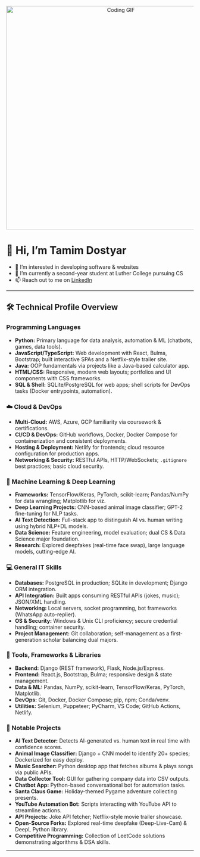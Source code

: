 <p align="center">
  <img src="https://media.giphy.com/media/3o7TKzqq5bQ9Vkz7aI/giphy.gif" alt="Coding GIF" width="600"/>
</p>

# 👋 Hi, I’m Tamim Dostyar
- 👀 I’m interested in developing software & websites  
- 🌱 I’m currently a second-year student at Luther College pursuing CS  
- 📫 Reach out to me on [LinkedIn](https://www.linkedin.com/in/ahmad-tamim-dostyar-447444223/)  

---

## 🛠️ Technical Profile Overview

### Programming Languages
- **Python:** Primary language for data analysis, automation & ML (chatbots, games, data tools).  
- **JavaScript/TypeScript:** Web development with React, Bulma, Bootstrap; built interactive SPAs and a Netflix-style trailer site.  
- **Java:** OOP fundamentals via projects like a Java-based calculator app.  
- **HTML/CSS:** Responsive, modern web layouts; portfolios and UI components with CSS frameworks.  
- **SQL & Shell:** SQLite/PostgreSQL for web apps; shell scripts for DevOps tasks (Docker entrypoints, automation).

### ☁️ Cloud & DevOps
- **Multi-Cloud:** AWS, Azure, GCP familiarity via coursework & certifications.  
- **CI/CD & DevOps:** GitHub workflows, Docker, Docker Compose for containerization and consistent deployments.  
- **Hosting & Deployment:** Netlify for frontends; cloud resource configuration for production apps.  
- **Networking & Security:** RESTful APIs, HTTP/WebSockets; `.gitignore` best practices; basic cloud security.

### 🤖 Machine Learning & Deep Learning
- **Frameworks:** TensorFlow/Keras, PyTorch, scikit-learn; Pandas/NumPy for data wrangling; Matplotlib for viz.  
- **Deep Learning Projects:** CNN-based animal image classifier; GPT-2 fine-tuning for NLP tasks.  
- **AI Text Detection:** Full-stack app to distinguish AI vs. human writing using hybrid NLP+DL models.  
- **Data Science:** Feature engineering, model evaluation; dual CS & Data Science major foundation.  
- **Research:** Explored deepfakes (real-time face swap), large language models, cutting-edge AI.

### 💻 General IT Skills
- **Databases:** PostgreSQL in production; SQLite in development; Django ORM integration.  
- **API Integration:** Built apps consuming RESTful APIs (jokes, music); JSON/XML handling.  
- **Networking:** Local servers, socket programming, bot frameworks (WhatsApp auto-replier).  
- **OS & Security:** Windows & Unix CLI proficiency; secure credential handling; container security.  
- **Project Management:** Git collaboration; self-management as a first-generation scholar balancing dual majors.

### 🔧 Tools, Frameworks & Libraries
- **Backend:** Django (REST framework), Flask, Node.js/Express.  
- **Frontend:** React.js, Bootstrap, Bulma; responsive design & state management.  
- **Data & ML:** Pandas, NumPy, scikit-learn, TensorFlow/Keras, PyTorch, Matplotlib.  
- **DevOps:** Git, Docker, Docker Compose; pip, npm; Conda/venv.  
- **Utilities:** Selenium, Puppeteer; PyCharm, VS Code; GitHub Actions, Netlify.

### 🚀 Notable Projects
- **AI Text Detector:** Detects AI-generated vs. human text in real time with confidence scores.  
- **Animal Image Classifier:** Django + CNN model to identify 20+ species; Dockerized for easy deploy.  
- **Music Searcher:** Python desktop app that fetches albums & plays songs via public APIs.  
- **Data Collector Tool:** GUI for gathering company data into CSV outputs.  
- **Chatbot App:** Python-based conversational bot for automation tasks.  
- **Santa Claus Game:** Holiday-themed Pygame adventure collecting presents.  
- **YouTube Automation Bot:** Scripts interacting with YouTube API to streamline actions.  
- **API Projects:** Joke API fetcher; Netflix-style movie trailer showcase.  
- **Open-Source Forks:** Explored real-time deepfake (Deep-Live-Cam) & DeepL Python library.  
- **Competitive Programming:** Collection of LeetCode solutions demonstrating algorithms & DSA skills.

---

<!---
TamimDostyar/TamimDostyar is ✨ special ✨ because it appears on your GitHub profile.
Feel free to click “Preview” to see how it looks!
--->
